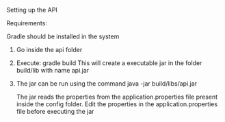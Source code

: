 Setting up the API

Requirements: 

Gradle should be installed in the system

1. Go inside the api folder
2. Execute:  gradle build
     This will create a executable jar in the folder build/lib with name api.jar
     
3. The jar can be run using the command
    java -jar  build/libs/api.jar

    The jar reads the properties from the application.properties file present inside the config folder. 
    Edit the properties in the application.properties file before executing the jar